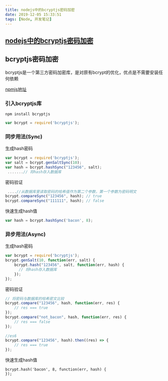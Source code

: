 ```yaml
---
title: nodejs中的bcryptjs密码加密
date: 2019-12-05 15:33:51
tags: [Node, 开发笔记]
---
```


## [nodejs中的bcryptjs密码加密](https://segmentfault.com/a/1190000008841988)

## bcryptjs密码加密

bcryptjs是一个第三方密码加密库，是对原有bcrypt的优化，优点是不需要安装任何依赖

[npmjs地址](https://www.npmjs.com/package/bcryptjs)



### 引入bcryptjs库

```shell
npm install bcryptjs
```

```js
var bcrypt = require('bcryptjs');
```

### 同步用法(Sync)

生成hash密码

```js
var bcrypt = require('bcryptjs');
var salt = bcrypt.genSaltSync(10);
var hash = bcrypt.hashSync("123456", salt);
 .......// 将hash存入数据库
```

密码验证

```js
 ....//从数据库里读取密码的哈希值作为第二个参数，第一个参数为密码明文
bcrypt.compareSync("123456", hash); // true 
bcrypt.compareSync("111111", hash); // false 
```

快速生成hash值

```js
var hash = bcrypt.hashSync('bacon', 8);
```

### 异步用法(Async)

生成hash密码

```js
var bcrypt = require('bcryptjs');
bcrypt.genSalt(10, function(err, salt) {
    bcrypt.hash("123456", salt, function(err, hash) {
      // 将hash存入数据库 
    });
});
```

密码验证

```js
// 将密码与数据库的哈希密文比较
bcrypt.compare("123456", hash, function(err, res) {
    // res === true 
});
bcrypt.compare("not_bacon", hash, function(err, res) {
    // res === false 
});
 
//es6
bcrypt.compare("123456", hash).then((res) => {
    // res === true 
});
```

快速生成hash值

```
bcrypt.hash('bacon', 8, function(err, hash) {
});
```